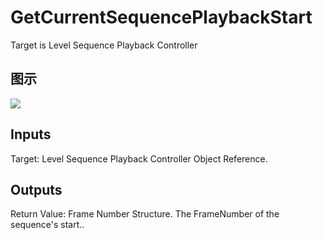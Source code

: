 # GetCurrentSequencePlaybackStart

Target is Level Sequence Playback Controller

## 图示

![]($-20221218-21264440.png)

## Inputs

Target: Level Sequence Playback Controller Object Reference.  

## Outputs

Return Value: Frame Number Structure. The FrameNumber of the sequence's start..

